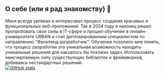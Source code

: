 ## О себе (или я рад знакомству) 👋
Меня всегда увлекал и интересовал процесс создания красивых и функциональных веб-приложений. Так в 2024 году я наконец решил пропробовать свои силы в IT-сфере и прошел обучение  в онлайн-университете URBAN и стал дипломированным специалистом по направлению "Фронтенд-разработчик". 
Обучение позолило мне понять, что процесс разработки это уникальная возможность находить уникальные решения для какзалось бы похожих задач. Использовать неисчерпаемую силу существующих библиотек и фреймворков, добиваясь нестандартных решений.
<br>
[![GitHub stats](https://github-readme-stats.vercel.app/api?username=migel-ka)](https://github.com/migel-ka/github-readme-stats)
<!--
**migel-ka/migel-ka** is a ✨ _special_ ✨ repository because its `README.md` (this file) appears on your GitHub profile.

Here are some ideas to get you started:

- 🔭 I’m currently working on ...
- 🌱 I’m currently learning ...
- 👯 I’m looking to collaborate on ...
- 🤔 I’m looking for help with ...
- 💬 Ask me about ...
- 📫 How to reach me: ...
- 😄 Pronouns: ...
- ⚡ Fun fact: ...
-->
